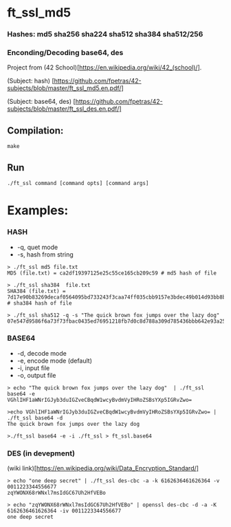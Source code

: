# ft_ssl_md5

### Hashes: md5 sha256 sha224 sha512 sha384 sha512/256

### Enconding/Decoding base64, des

Project from (42 School)[https://en.wikipedia.org/wiki/42_(school)/].

(Subject: hash) [https://github.com/fpetras/42-subjects/blob/master/ft_ssl_md5.en.pdf/]

(Subject: base64, des) [https://github.com/fpetras/42-subjects/blob/master/ft_ssl_des.en.pdf/]



## Compilation:
 ```
 make
 ```
 
 ## Run 
```
./ft_ssl command [command opts] [command args]
```
# Examples: 

### HASH
- -q, quet mode
- -s, hash from string

```
> ./ft_ssl md5 file.txt
MD5 (file.txt) = ca2df19397125e25c55ce165cb209c59 # md5 hash of file
```

```
> ./ft_ssl sha384  file.txt
SHA384 (file.txt) = 7d17e90b83269decaf0564095bd733243f3caa74ff035cbb9157e3bdec49b014d93bb8bd43d36e12826f656ba6e9b099 # sha384 hash of file
```

```
> ./ft_ssl sha512 -q -s "The quick brown fox jumps over the lazy dog"
07e547d9586f6a73f73fbac0435ed76951218fb7d0c8d788a309d785436bbb642e93a252a954f23912547d1e8a3b5ed6e1bfd7097821233fa0538f3db854fee6
```

### BASE64

- -d, decode mode
- -e, encode mode (default) 
- -i, input file
- -o, output file

```
> echo "The quick brown fox jumps over the lazy dog"  | ./ft_ssl base64 -e
VGhlIHF1aWNrIGJyb3duIGZveCBqdW1wcyBvdmVyIHRoZSBsYXp5IGRvZwo=
```

```
>echo VGhlIHF1aWNrIGJyb3duIGZveCBqdW1wcyBvdmVyIHRoZSBsYXp5IGRvZwo= | ./ft_ssl base64 -d
The quick brown fox jumps over the lazy dog
```

```
>./ft_ssl base64 -e -i ./ft_ssl > ft_ssl.base64
```

### DES (in devepment)
(wiki link)[https://en.wikipedia.org/wiki/Data_Encryption_Standard/]

```
> echo "one deep secret" | ./ft_ssl des-cbc -a -k 6162636461626364 -v 0011223344556677
zqYWONX68rWNxl7msIdGC67Uh2HfVEBo
```

```
> echo "zqYWONX68rWNxl7msIdGC67Uh2HfVEBo" | openssl des-cbc -d -a -K 6162636461626364 -iv 0011223344556677
one deep secret
```







